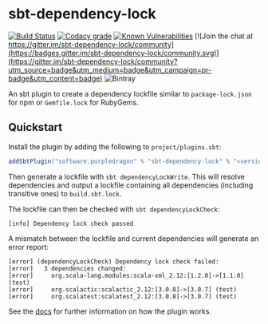 # sbt-dependency-lock 
[![Build Status](https://travis-ci.com/stringbean/sbt-dependency-lock.svg?branch=master)](https://travis-ci.com/stringbean/sbt-dependency-lock)
[![Codacy grade](https://img.shields.io/codacy/grade/d45ca406c90c45c88a3a317563bc3302?label=codacy)](https://codacy.com/app/stringbean/sbt-dependency-lock)
[![Known Vulnerabilities](https://snyk.io/test/github/stringbean/sbt-dependency-lock/badge.svg?targetFile=build.sbt)](https://snyk.io/test/github/stringbean/sbt-dependency-lock?targetFile=build.sbt) [![Join the chat at https://gitter.im/sbt-dependency-lock/community](https://badges.gitter.im/sbt-dependency-lock/community.svg)](https://gitter.im/sbt-dependency-lock/community?utm_source=badge&utm_medium=badge&utm_campaign=pr-badge&utm_content=badge)
![Bintray](https://img.shields.io/bintray/v/stringbean/sbt-plugins/sbt-dependency-lock?label=sbt%201.x) 

An sbt plugin to create a dependency lockfile similar to `package-lock.json` for npm or `Gemfile.lock` for RubyGems.

## Quickstart

Install the plugin by adding the following to `project/plugins.sbt`:

```scala
addSbtPlugin("software.purpledragon" % "sbt-dependency-lock" % "<version>")
```

Then generate a lockfile with `sbt dependencyLockWrite`. This will resolve dependencies and output a lockfile containing
all dependencies (including transitive ones) to `build.sbt.lock`.

The lockfile can then be checked with `sbt dependencyLockCheck`:

```text
[info] Dependency lock check passed
```

A mismatch between the lockfile and current dependencies will generate an error report:

```text
[error] (dependencyLockCheck) Dependency lock check failed:
[error]   3 dependencies changed:
[error]     org.scala-lang.modules:scala-xml_2.12:[1.2.0]->[1.1.0] (test)
[error]     org.scalactic:scalactic_2.12:[3.0.8]->[3.0.7] (test)
[error]     org.scalatest:scalatest_2.12:[3.0.8]->[3.0.7] (test)
```

See the [docs](https://stringbean.github.io/sbt-dependency-lock) for further information on how the plugin works.